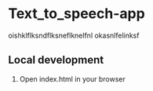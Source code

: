 # Text_to_speech-app

oishklflksndflksneflknelfnl
okasnlfelinksf

## Local development
1. Open index.html in your browser
